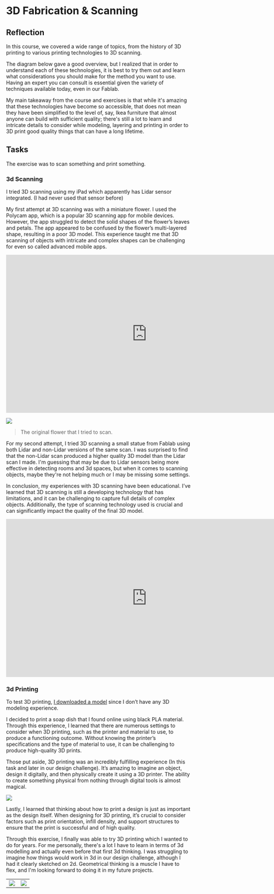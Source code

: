 # 3D Fabrication & Scanning


## Reflection

In this course, we covered a wide range of topics, from the history of 3D printing to various printing technologies to 3D scanning.

The diagram below gave a good overview, but I realized that in order to understand each of these technologies, it is best to try them out and learn what considerations you should make for the method you want to use. Having an expert you can consult is essential given the variety of techniques available today, even in our Fablab.

My main takeaway from the course and exercises is that while it's amazing that these technologies have become so accessible, that does not mean they have been simplified to the level of, say, Ikea furniture that almost anyone can build with sufficient quality; there's still a lot to learn and intricate details to consider while modeling, layering and printing in order to 3D print good quality things that can have a long lifetime.

## Tasks

The exercise was to scan something and print something.

### 3d Scanning

I tried 3D scanning using my iPad which apparently has Lidar sensor integrated. (I had never used that sensor before)

My first attempt at 3D scanning was with a miniature flower. I used the Polycam app, which is a popular 3D scanning app for mobile devices. However, the app struggled to detect the solid shapes of the flower’s leaves and petals. The app appeared to be confused by the flower’s multi-layered shape, resulting in a poor 3D model. This experience taught me that 3D scanning of objects with intricate and complex shapes can be challenging for even so called advanced mobile apps.

<iframe width="768" height="432" src="https://poly.cam/capture/7E07DE2F-259C-4E6B-8011-3C2EE57C9B80" frameborder="0" scrolling="no" allowfullscreen></iframe>

![](https://i.imgur.com/cXvMFRC.jpg)
> The original flower that I tried to scan.


For my second attempt, I tried 3D scanning a small statue from Fablab                                                     using both Lidar and non-Lidar versions of the same scan. I was surprised to find that the non-Lidar scan produced a higher quality 3D model than the Lidar scan I made. I'm guessing that may be due to  Lidar sensors being more effective in detecting rooms and 3d spaces, but when it comes to scanning objects, maybe they're not helping much or I may be missing some settings.

In conclusion, my experiences with 3D scanning have been educational. I’ve learned that 3D scanning is still a developing technology that has limitations, and it can be challenging to capture full details of complex objects. Additionally, the type of scanning technology used is crucial and can significantly impact the quality of the final 3D model.

<iframe width="768" height="432" src="https://poly.cam/capture/6E46F7DD-4094-4B89-A0BA-E5BE33F8889A" frameborder="0" scrolling="no" allowfullscreen></iframe>

### 3d Printing

To test 3D printing, [I downloaded a model](https://pinshape.com/items/7962-3d-printed-soap-holder) since I don’t have any 3D modeling experience. 

I decided to print a soap dish that I found online using black PLA material. 
Through this experience, I learned that there are numerous settings to consider when 3D printing, such as the printer and material to use, to produce a functioning outcome. Without knowing the printer’s specifications and the type of material to use, it can be challenging to produce high-quality 3D prints.

Those put aside, 3D printing was an incredibly fulfilling experience (In this task and later in our design challenge). It’s amazing to imagine an object, design it digitally, and then physically create it using a 3D printer. The ability to create something physical from nothing through digital tools is almost magical.

![](https://i.imgur.com/ECvJHi3.gif)

Lastly, I learned that thinking about how to print a design is just as important as the design itself. When designing for 3D printing, it’s crucial to consider factors such as print orientation, infill density, and support structures to ensure that the print is successful and of high quality.

Through this exercise, I finally was able to try 3D printing which I wanted to do for years. For me personally, there's a lot I have to learn in terms of 3d modelling and actually even before that first 3d thinking. I was struggling to imagine how things would work in 3d in our design challenge, although I had it clearly sketched on 2d. Geometrical thinking is a muscle I have to flex, and I'm looking forward to doing it in my future projects.

<table>
  <tr>
    <td><img src="https://i.imgur.com/POi5X1K.jpg"></td>
    <td><img src="https://i.imgur.com/16MZNPF.jpg"></td>
    </tr>
</table>




